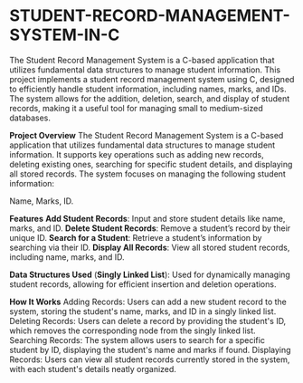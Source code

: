 # STUDENT-RECORD-MANAGEMENT-SYSTEM-IN-C
The Student Record Management System is a C-based application that utilizes fundamental data structures to manage student information.
This project implements a student record management system using C, designed to efficiently handle student information, including names, marks, and IDs. The system allows for the addition, deletion, search, and display of student records, making it a useful tool for managing small to medium-sized databases.

**Project Overview**
The Student Record Management System is a C-based application that utilizes fundamental data structures to manage student information. It supports key operations such as adding new records, deleting existing ones, searching for specific student details, and displaying all stored records. The system focuses on managing the following student information:

Name, Marks, ID.

**Features**
**Add Student Records**: Input and store student details like name, marks, and ID.
**Delete Student Records**: Remove a student’s record by their unique ID.
**Search for a Student**: Retrieve a student’s information by searching via their ID.
**Display All Records**: View all stored student records, including name, marks, and ID.

**Data Structures Used**
(**Singly Linked List**): Used for dynamically managing student records, allowing for efficient insertion and deletion operations.

**How It Works**
Adding Records: Users can add a new student record to the system, storing the student's name, marks, and ID in a singly linked list.
Deleting Records: Users can delete a record by providing the student's ID, which removes the corresponding node from the singly linked list.
Searching Records: The system allows users to search for a specific student by ID, displaying the student's name and marks if found.
Displaying Records: Users can view all student records currently stored in the system, with each student's details neatly organized.
